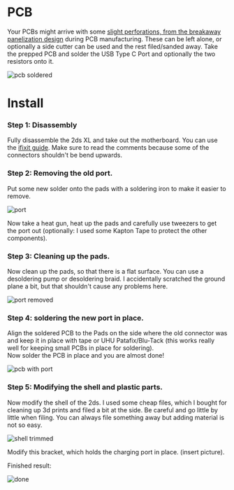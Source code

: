 # PCB

Your PCBs might arrive with some [slight perforations, from the breakaway panelization design](https://github.com/Refuhr/2dsxlusbc/blob/main/images/pcb.jpg) during PCB manufacturing. These can be left alone, or optionally a side cutter can be used and the rest filed/sanded away.
Take the prepped PCB and solder the USB Type C Port and optionally the two resistors onto it.  

![pcb soldered](https://github.com/Refuhr/2dsxlusbc/blob/main/images/pcb-soldered.jpg)  

# Install

### Step 1: Disassembly

Fully disassemble the 2ds XL and take out the motherboard. You can use the [ifixit guide](https://de.ifixit.com/Anleitung/New+Nintendo+2DS+XL+Motherboard+Replacement/128242?lang=en). Make sure to read the comments because some of the connectors shouldn't be bend upwards.

### Step 2: Removing the old port.

Put some new solder onto the pads with a soldering iron to make it easier to remove.  

![port](https://github.com/Refuhr/2dsxlusbc/blob/main/images/port.jpg)  

Now take a heat gun, heat up the pads and carefully use  tweezers to get the port out (optionally: I used some Kapton Tape to protect the other components).

### Step 3: Cleaning up the pads.

Now clean up the pads, so that there is a flat surface. You can use a desoldering pump or desoldering braid. I accidentally scratched the ground plane a bit, but that shouldn't cause any problems here.  

![port removed](https://github.com/Refuhr/2dsxlusbc/blob/main/images/port-removed.jpg)

### Step 4: soldering the new port in place.

Align the soldered PCB to the Pads on the side where the old connector was and keep it in place with tape or UHU Patafix/Blu-Tack (this works really well for keeping small PCBs in place for soldering).  
Now solder the PCB in place and you are almost done!  

![pcb with port](https://github.com/Refuhr/2dsxlusbc/blob/main/images/pcb-with-port.jpg)  

### Step 5: Modifying the shell and plastic parts.

Now modify the shell of the 2ds. I used some cheap files, which I bought for cleaning up 3d prints and filed a bit at the side. Be careful and go little by little when filing. You can always file something away but adding material is not so easy.  

![shell trimmed](https://github.com/Refuhr/2dsxlusbc/blob/main/images/shell-trimmed.jpg)

Modify this bracket, which holds the charging port in place. (insert picture).

Finished result:

![done](https://github.com/Refuhr/2dsxlusbc/blob/main/images/port-in-shell.jpg)
